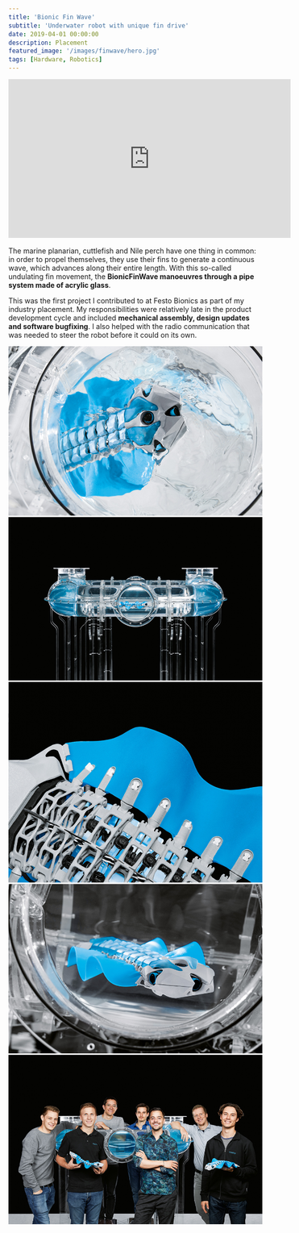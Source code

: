 ```yaml
---
title: 'Bionic Fin Wave'
subtitle: 'Underwater robot with unique fin drive'
date: 2019-04-01 00:00:00
description: Placement
featured_image: '/images/finwave/hero.jpg'
tags: [Hardware, Robotics]
---
```


<img src='/images/finwave/hero.jpg' style='display:none' />
<iframe width="560" height="315" src="https://www.youtube.com/embed/fRNq55EbnZc" frameborder="0" allow="accelerometer; autoplay; encrypted-media; gyroscope; picture-in-picture" allowfullscreen></iframe>

The marine planarian, cuttlefish and Nile perch have one thing in common: in order to propel themselves, they use their fins to generate a continuous wave, which advances along their entire length. With this so-called undulating fin movement, the **BionicFinWave manoeuvres through a pipe system made of acrylic glass**. 

This was the first project I contributed to at Festo Bionics as part of my industry placement. My responsibilities were relatively late in the product development cycle and included **mechanical assembly, design updates and software bugfixing**. I also helped with the radio communication that was needed to steer the robot before it could on its own.

<div class="gallery" data-columns="3">
	<img src="/images/finwave/0.png" />
	<img src="/images/finwave/1.png" />
	<img src="/images/finwave/2.png" />
	<img src="/images/finwave/3.png" />
	<img src="/images/finwave/4.png" />
</div>